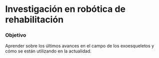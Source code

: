# Investigación en robótica de rehabilitación

### Objetivo

Aprender sobre los últimos avances en el campo de los exoesqueletos y cómo se están utilizando en la actualidad.